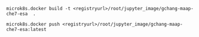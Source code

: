 `microk8s.docker build -t <registryurl>/root/jupyter_image/gchang-maap-che7-esa  .`

`microk8s.docker push <registryurl>/root/jupyter_image/gchang-maap-che7-esa:latest`
